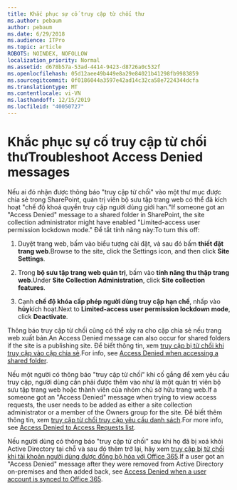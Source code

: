 ```yaml
---
title: Khắc phục sự cố truy cập từ chối thư
ms.author: pebaum
author: pebaum
ms.date: 6/29/2018
ms.audience: ITPro
ms.topic: article
ROBOTS: NOINDEX, NOFOLLOW
localization_priority: Normal
ms.assetid: d678b57a-53ad-4414-9423-d8726a0c532f
ms.openlocfilehash: 05d12aee49b449e8a29e84021b41298fb9983859
ms.sourcegitcommit: 0f0186044a3597e42ad14c32ca58e7224344dcfa
ms.translationtype: MT
ms.contentlocale: vi-VN
ms.lasthandoff: 12/15/2019
ms.locfileid: "40050727"
---
```

# <a name="troubleshoot-access-denied-messages"></a><span data-ttu-id="4c790-102">Khắc phục sự cố truy cập từ chối thư</span><span class="sxs-lookup"><span data-stu-id="4c790-102">Troubleshoot Access Denied messages</span></span>

<span data-ttu-id="4c790-103">Nếu ai đó nhận được thông báo "truy cập từ chối" vào một thư mục được chia sẻ trong SharePoint, quản trị viên bộ sưu tập trang web có thể đã kích hoạt "chế độ khoá quyền truy cập người dùng giới hạn."</span><span class="sxs-lookup"><span data-stu-id="4c790-103">If someone got an "Access Denied" message to a shared folder in SharePoint, the site collection administrator might have enabled "Limited-access user permission lockdown mode."</span></span> <span data-ttu-id="4c790-104">Để tắt tính năng này:</span><span class="sxs-lookup"><span data-stu-id="4c790-104">To turn this off:</span></span> 
  
1. <span data-ttu-id="4c790-105">Duyệt trang web, bấm vào biểu tượng cài đặt, và sau đó bấm **thiết đặt trang web**.</span><span class="sxs-lookup"><span data-stu-id="4c790-105">Browse to the site, click the Settings icon, and then click **Site Settings**.</span></span>
    
2. <span data-ttu-id="4c790-106">Trong **bộ sưu tập trang web quản trị**, bấm vào **tính năng thu thập trang web**.</span><span class="sxs-lookup"><span data-stu-id="4c790-106">Under **Site Collection Administration**, click **Site collection features**.</span></span>
    
3. <span data-ttu-id="4c790-107">Cạnh **chế độ khóa cấp phép người dùng truy cập hạn chế**, nhấp vào **hủy**kích hoạt.</span><span class="sxs-lookup"><span data-stu-id="4c790-107">Next to **Limited-access user permission lockdown mode**, click **Deactivate**.</span></span>
    
<span data-ttu-id="4c790-108">Thông báo truy cập từ chối cũng có thể xảy ra cho cặp chia sẻ nếu trang web xuất bản.</span><span class="sxs-lookup"><span data-stu-id="4c790-108">An Access Denied message can also occur for shared folders if the site is a publishing site.</span></span> <span data-ttu-id="4c790-109">Để biết thông tin, xem [truy cập bị từ chối khi truy cập vào cặp chia sẻ](https://go.microsoft.com/fwlink/?linkid=2004317).</span><span class="sxs-lookup"><span data-stu-id="4c790-109">For info, see [Access Denied when accessing a shared folder](https://go.microsoft.com/fwlink/?linkid=2004317).</span></span>
  
<span data-ttu-id="4c790-110">Nếu một người có thông báo "truy cập từ chối" khi cố gắng để xem yêu cầu truy cập, người dùng cần phải được thêm vào như là một quản trị viên bộ sưu tập trang web hoặc thành viên của nhóm chủ sở hữu trang web.</span><span class="sxs-lookup"><span data-stu-id="4c790-110">If a someone got an "Access Denied" message when trying to view access requests, the user needs to be added as either a site collection administrator or a member of the Owners group for the site.</span></span> <span data-ttu-id="4c790-111">Để biết thêm thông tin, xem [truy cập từ chối truy cập yêu cầu danh sách](https://go.microsoft.com/fwlink/?linkid=2004220).</span><span class="sxs-lookup"><span data-stu-id="4c790-111">For more info, see [Access Denied to Access Requests list](https://go.microsoft.com/fwlink/?linkid=2004220).</span></span>
  
<span data-ttu-id="4c790-112">Nếu người dùng có thông báo "truy cập từ chối" sau khi họ đã bị xoá khỏi Active Directory tại chỗ và sau đó thêm trở lại, hãy xem [truy cập bị từ chối khi tài khoản người dùng được đồng bộ hóa với Office 365](https://go.microsoft.com/fwlink/?linkid=2004318).</span><span class="sxs-lookup"><span data-stu-id="4c790-112">If a user got an "Access Denied" message after they were removed from Active Directory on-premises and then added back, see [Access Denied when a user account is synced to Office 365](https://go.microsoft.com/fwlink/?linkid=2004318).</span></span>
  


